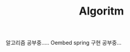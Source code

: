 ﻿---
title: Algoritm
categories:
- blogging
last_modified_at: 2022-01-12T17:00:00+09:00
toc: true
---

알고리즘 공부중.....
Oembed spring 구현 공부중...